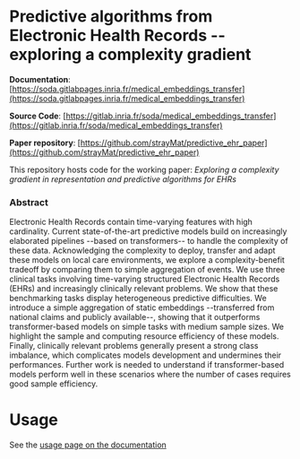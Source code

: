 # Predictive algorithms from Electronic Health Records -- exploring a complexity gradient

**Documentation**: [https://soda.gitlabpages.inria.fr/medical_embeddings_transfer](https://soda.gitlabpages.inria.fr/medical_embeddings_transfer)

**Source Code**: [https://gitlab.inria.fr/soda/medical_embeddings_transfer](https://gitlab.inria.fr/soda/medical_embeddings_transfer)

**Paper repository**: [https://github.com/strayMat/predictive_ehr_paper](https://github.com/strayMat/predictive_ehr_paper)


This repository hosts code for the working paper: *Exploring a complexity gradient in representation and predictive algorithms for EHRs* 

### Abstract

Electronic Health Records contain time-varying features with high cardinality.
Current state-of-the-art predictive models build on increasingly elaborated
pipelines --based on transformers-- to handle the complexity of these data.
Acknowledging the complexity to deploy, transfer and adapt these models on local
care environments, we explore a complexity-benefit tradeoff by comparing them to
simple aggregation of events. We use three clinical tasks involving time-varying
structured Electronic Health Records (EHRs) and increasingly clinically relevant
problems. We show that these benchmarking tasks display heterogeneous predictive
difficulties. We introduce a simple aggregation of static embeddings
--transferred from national claims and publicly available--, showing that it
outperforms transformer-based models on simple tasks with medium sample sizes.
We highlight the sample and computing resource efficiency of these models.
Finally, clinically relevant problems generally present a strong class
imbalance, which complicates models development and undermines their
performances. Further work is needed to understand if transformer-based models
perform well in these scenarios where the number of cases requires good sample
efficiency.

# Usage

See the [usage page on the documentation](https://soda.gitlabpages.inria.fr/medical_embeddings_transfer/usage.html)